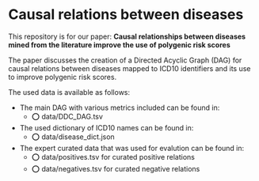 # Causal relations between diseases
 This repository is for our paper: **Causal relationships between diseases mined from the literature improve the use of polygenic risk scores**

 
The paper discusses the creation of a Directed Acyclic Graph (DAG) for causal relations between diseases mapped to ICD10 identifiers and its use to improve polygenic risk scores.

The used data is available as follows:

- The main DAG with various metrics included can be found in:
  - :o: data/DDC_DAG.tsv
- The used dictionary of ICD10 names can be found in:
  - :o: data/disease_dict.json
- The expert curated data that was used for evalution can be found in:
  - :o: data/positives.tsv for curated positive relations
  - :o: data/negatives.tsv for curated negative relations
